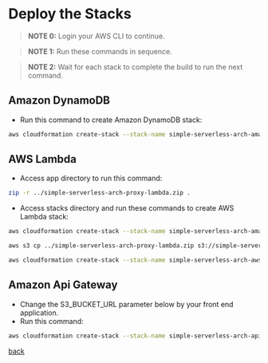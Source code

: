 # Deploy the Stacks
>__NOTE 0:__ Login your AWS CLI to continue.

>__NOTE 1:__ Run these commands in sequence.

>__NOTE 2:__ Wait for each stack to complete the build to run the next command.

## Amazon DynamoDB
- Run this command to create Amazon DynamoDB stack:
```bash
aws cloudformation create-stack --stack-name simple-serverless-arch-amazon-dynamodb --template-body file://$(pwd)/amazon-dynamodb.yaml
```

## AWS Lambda
- Access app directory to run this command:
```bash
zip -r ../simple-serverless-arch-proxy-lambda.zip .
```

- Access stacks directory and run these commands to create AWS Lambda stack:

```bash
aws cloudformation create-stack --stack-name simple-serverless-arch-amazon-s3-bucket --template-body file://$(pwd)/amazon-s3-bucket.yaml
```

```bash
aws s3 cp ../simple-serverless-arch-proxy-lambda.zip s3://simple-serverless-arch-amazon-s3-bucket-proxy-lambda/
```

```bash
aws cloudformation create-stack --stack-name simple-serverless-arch-aws-lambda --template-body file://$(pwd)/aws-lambda.yaml --capabilities CAPABILITY_NAMED_IAM
```

## Amazon Api Gateway
- Change the S3_BUCKET_URL parameter below by your front end application.
- Run this command:
```bash
aws cloudformation create-stack --stack-name simple-serverless-arch-api-gateway --template-body file://$(pwd)/amazon-api-gateway.yaml --parameters ParameterKey=AllowCorsForWhatOrigin,ParameterValue=S3_BUCKET_URL ParameterKey=DeployStage,ParameterValue=dev
```

[back](../README.md)